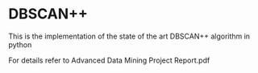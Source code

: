 # DBSCAN++
This is the implementation of the state of the art DBSCAN++ algorithm in python

For details refer to Advanced Data Mining Project Report.pdf
